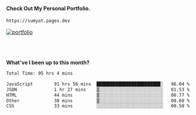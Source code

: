 #### Check Out My Personal Portfolio.
````bash
https://sumyat.pages.dev
````

<a href='https://sumyat.pages.dev/'>
    <img src='https://github.com/sumyat-aung/sumyat-aung/assets/108873224/c9b4f2be-c585-4dd3-84e1-692c3854a6d8' alt='portfolio' align='center' />
</a>


<br />
<br />


<br />
<br />

**What've I been up to this month?**

<!--START_SECTION:waka-->

```txt
Total Time: 95 hrs 4 mins

JavaScript        91 hrs 56 mins  ████████████████████████░   96.04 %
JSON              1 hr 27 mins    ▒░░░░░░░░░░░░░░░░░░░░░░░░   01.53 %
HTML              44 mins         ▒░░░░░░░░░░░░░░░░░░░░░░░░   00.77 %
Other             38 mins         ▒░░░░░░░░░░░░░░░░░░░░░░░░   00.68 %
CSS               33 mins         ░░░░░░░░░░░░░░░░░░░░░░░░░   00.58 %
```

<!--END_SECTION:waka-->




